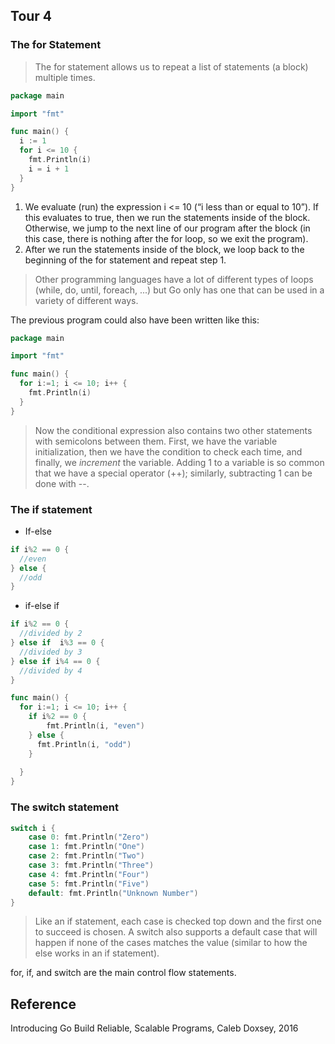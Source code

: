 ## Tour 4

### The for Statement

> The for statement allows us to repeat a list of statements (a block) multiple times.

```go
package main

import "fmt"

func main() {
  i := 1
  for i <= 10 {
    fmt.Println(i)
    i = i + 1
  }
}
```

1. We evaluate (run) the expression i <= 10 (“i less than or equal to 10”). If this evaluates to true, then we run the statements inside of the block. Otherwise, we jump to the next line of our program after the block (in this case, there is nothing after the for loop, so we exit the program).
2. After we run the statements inside of the block, we loop back to the beginning of the for statement and repeat step 1.

> Other programming languages have a lot of different types of loops (while, do, until, foreach, ...) but Go only has one that can be used in a variety of different ways.

The previous program could also have been written like this:

```go
package main

import "fmt"

func main() {
  for i:=1; i <= 10; i++ {
    fmt.Println(i)
  }
}
```

> Now the conditional expression also contains two other statements with semicolons between them. First, we have the variable initialization, then we have the condition to check each time, and finally, we *increment* the variable. Adding 1 to a variable is so common that we have a special operator (++); similarly, subtracting 1 can be done with --.

### The if statement

- If-else

```go
if i%2 == 0 {
  //even
} else {
  //odd
}
```

- if-else if

```go
if i%2 == 0 {
  //divided by 2
} else if  i%3 == 0 {
  //divided by 3
} else if i%4 == 0 {
  //divided by 4
}
```

```go
func main() {
  for i:=1; i <= 10; i++ {
    if i%2 == 0 {
    	fmt.Println(i, "even")  
    } else {
      fmt.Println(i, "odd")  
    }
    
  }
}
```

### The switch statement

```go
switch i {
	case 0: fmt.Println("Zero")
	case 1: fmt.Println("One")
	case 2: fmt.Println("Two")
	case 3: fmt.Println("Three")
	case 4: fmt.Println("Four")
	case 5: fmt.Println("Five")
	default: fmt.Println("Unknown Number") 
}

```

> Like an if statement, each case is checked top down and the first one to succeed is chosen. A switch also supports a default case that will happen if none of the cases matches the value (similar to how the else works in an if statement).

for, if, and switch are the main control flow statements. 

## Reference

Introducing Go Build Reliable, Scalable Programs, Caleb Doxsey, 2016